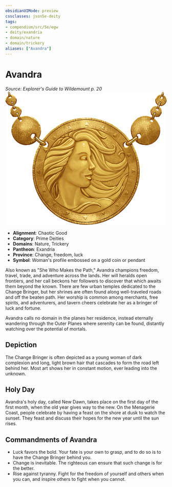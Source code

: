 ```yaml
---
obsidianUIMode: preview
cssclasses: json5e-deity
tags:
- compendium/src/5e/egw
- deity/exandria
- domain/nature
- domain/trickery
aliases: ["Avandra"]
---
```

# Avandra
*Source: Explorer's Guide to Wildemount p. 20* 
![](https://raw.githubusercontent.com/5etools-mirror-2/5etools-img/main/deities/EGW/Symbol%20of%20Avandra.webp#symbol)

- **Alignment**: Chaotic Good
- **Category**: Prime Deities
- **Domains**: Nature, Trickery
- **Pantheon**: Exandria
- **Province**: Change, freedom, luck
- **Symbol**: Woman's profile embossed on a gold coin or pendant

Also known as "She Who Makes the Path," Avandra champions freedom, travel, trade, and adventure across the lands. Her will heralds open frontiers, and her call beckons her followers to discover that which awaits them beyond the known. There are few urban temples dedicated to the Change Bringer, but her shrines are often found along well-traveled roads and off the beaten path. Her worship is common among merchants, free spirits, and adventurers, and tavern cheers celebrate her as a bringer of luck and fortune.

Avandra calls no domain in the planes her residence, instead eternally wandering through the Outer Planes where serenity can be found, distantly watching over the potential of mortals.

## Depiction

The Change Bringer is often depicted as a young woman of dark complexion and long, light brown hair that cascades to form the road left behind her. Most art shows her in constant motion, ever leading into the unknown.

## Holy Day

Avandra's holy day, called New Dawn, takes place on the first day of the first month, when the old year gives way to the new. On the Menagerie Coast, people celebrate by having a feast on the shore at dusk to watch the sunset. They feast and discuss their hopes for the new year until the sun rises.

## Commandments of Avandra

- Luck favors the bold. Your fate is your own to grasp, and to do so is to have the Change Bringer behind you.  
- Change is inevitable. The righteous can ensure that such change is for the better.  
- Rise against tyranny. Fight for the freedom of yourself and others when you can, and inspire others to fight when you cannot.